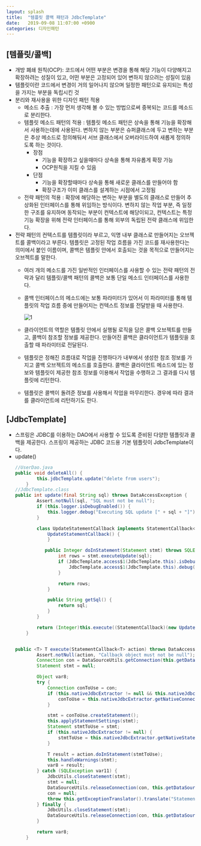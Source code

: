 ```yaml
---
layout: splash
title:  "템플릿 콜백 패턴과 JdbcTemplate"
date:   2019-09-08 11:07:00 +0900
categories: 디자인패턴
---
```


## [템플릿/콜백]
* 개방 폐쇄 원칙(OCP): 코드에서 어떤 부분은 변경을 통해 해당 기능이 다양해지고 확장하려는 성질이 있고, 어떤 부분은 고정되어 있어 변하지 않으려는 성질이 있음
* 템플릿이란 코드에서 변경이 거의 일어나지 않으며 일정한 패턴으로 유지되는 특성을 가지는 부분을 독립시킨 것
* 분리와 재사용을 위한 디자인 패턴 적용
  * 메소드 추출 : 가장 먼저 생각해 볼 수 있는 방법으로써 중복되는 코드를 메소드로 분리한다.
  * 템플릿 메소드 패턴의 적용 : 템플릿 메소드 패턴은 상속을 통해 기능을 확장해서 사용하는데에 사용된다. 변하지 않는 부분은 슈퍼클래스에 두고  변하는 부분은 추상 메소드로 정의해둬서 서브 클래스에서 오버라이드하여 새롭게 정의하도록 하는 것이다.
    * 장점 
      * 기능을 확장하고 싶을때마다 상속을 통해 자유롭게 확장 가능
      * OCP원칙을 지킬 수 있음
    * 단점
      * 기능을 확장할때마다 상속을 통해 새로운 클래스를 만들어야 함
      * 확장구조가 이미 클래스를 설계하는 시점에서 고정됨
  * 전략 패턴의 적용 : 확장에 해당하는 변하는 부분을 별도의 클래스로 만들어 추상화된 인터페이스를 통해 위임하는 방식이다. 변하지 않는 작업 부분, 즉 일정한 구조를 유지하며 동작되는 부분이 컨텍스트에 해당이되고, 컨텍스트는 특정 기능 확장을 위해 전략 인터페이스를 통해 외부의 독립된 전략 클래스에 위임한다.
* 전략 패턴의 컨텍스트를 템플릿이라 부르고, 익명 내부 클래스로 만들어지는 오브젝트를 콜백이라고 부른다. 템플릿은 고정된 작업 흐름을 가진 코드를 재사용한다는 의미에서 붙인 이름이며, 콜백은 템플릿 안에서 호출되는 것을 목적으로 만들어지는 오브젝트를 말한다.
  * 여러 개의 메소드를 가진 일반적인 인터페이스를 사용할 수 있는 전략 패턴의 전략과 달리 템플릿/콜백 패턴의 콜백은 보통 단일 메소드 인터페이스를 사용한다.
  * 콜백 인터페이스의 메소드에는 보통 파라미터가 있어서 이 파라미터를 통해 템플릿의 작업 흐름 중에 만들어지는 컨텍스트 정보를 전달받을 때 사용한다.

    ![1](https://user-images.githubusercontent.com/47546079/57600338-81838300-7594-11e9-98bc-dfd08363979a.png)

  * 클라이언트의 역할은 템플릿 안에서 실행될 로직을 담은 콜백 오브젝트를 만들고, 콜백이 참조할 정보를 제공한다. 만들어진 콜백은 클라이언트가 템플릿을 호출할 때 파라미터로 전달된다.
  * 템플릿은 정해진 흐름대로 작업을 진행하다가 내부에서 생성한 참조 정보를 가지고 콜백 오브젝트의 메소드를 호출한다. 콜백은 클라이언트 메소드에 있는 정보와 템플릿이 제공한 참조 정보를 이용해서 작업을 수행하고 그 결과를 다시 템플릿에 리턴한다.
  * 템플릿은 콜백이 돌려준 정보를  사용해서 작업을 마무리한다. 경우에 따라 결과를 클라이언트에 리턴하기도 한다.


## [JdbcTemplate]
* 스프링은 JDBC를 이용하는 DAO에서 사용할 수 있도록 준비된 다양한 템플릿과 콜백을 제공한다. 스프링이 제공하는 JDBC 코드용 기본 템플릿이 JdbcTemplate이다.
* update()
    ```java
    //UserDao.java
    public void deleteAll() {
            this.jdbcTemplate.update("delete from users");
        }
    //JdbcTemplate.class
    public int update(final String sql) throws DataAccessException {
            Assert.notNull(sql, "SQL must not be null");
            if (this.logger.isDebugEnabled()) {
                this.logger.debug("Executing SQL update [" + sql + "]");
            }
 
            class UpdateStatementCallback implements StatementCallback<Integer>, SqlProvider {
                UpdateStatementCallback() {
                }
 
               public Integer doInStatement(Statement stmt) throws SQLException {
                    int rows = stmt.executeUpdate(sql);
                    if (JdbcTemplate.access$1(JdbcTemplate.this).isDebugEnabled()) {
                        JdbcTemplate.access$1(JdbcTemplate.this).debug("SQL update affected " + rows + " rows");
                    }
 
                    return rows;
                }
 
                public String getSql() {
                    return sql;
                }
            }
 
            return (Integer)this.execute((StatementCallback)(new UpdateStatementCallback()));
        }
 
 
    public <T> T execute(StatementCallback<T> action) throws DataAccessException {
            Assert.notNull(action, "Callback object must not be null");
            Connection con = DataSourceUtils.getConnection(this.getDataSource());
            Statement stmt = null;
 
            Object var8;
            try {
                Connection conToUse = con;
                if (this.nativeJdbcExtractor != null && this.nativeJdbcExtractor.isNativeConnectionNecessaryForNativeStatements()) {
                    conToUse = this.nativeJdbcExtractor.getNativeConnection(con);
                }
 
                stmt = conToUse.createStatement();
                this.applyStatementSettings(stmt);
                Statement stmtToUse = stmt;
                if (this.nativeJdbcExtractor != null) {
                    stmtToUse = this.nativeJdbcExtractor.getNativeStatement(stmt);
                }
 
                T result = action.doInStatement(stmtToUse);
                this.handleWarnings(stmt);
                var8 = result;
            } catch (SQLException var11) {
                JdbcUtils.closeStatement(stmt);
                stmt = null;
                DataSourceUtils.releaseConnection(con, this.getDataSource());
                con = null;
                throw this.getExceptionTranslator().translate("StatementCallback", getSql(action), var11);
            } finally {
                JdbcUtils.closeStatement(stmt);
                DataSourceUtils.releaseConnection(con, this.getDataSource());
            }
 
            return var8;
        }
    ```